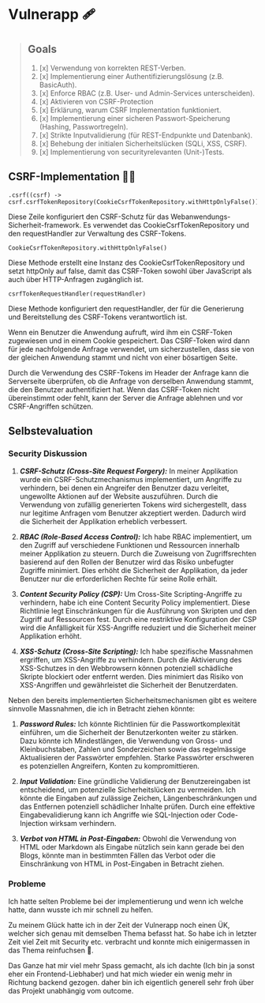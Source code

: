 # Vulnerapp 🩹

> ## Goals
> 1. [x] Verwendung von korrekten REST-Verben.
> 2. [x] Implementierung einer Authentifizierungslösung (z.B. BasicAuth).
> 3. [x] Enforce RBAC (z.B. User- und Admin-Services unterscheiden).
> 4. [x] Aktivieren von CSRF-Protection
> 5. [x] Erklärung, warum CSRF Implementation funktioniert.
> 6. [x] Implementierung einer sicheren Passwort-Speicherung (Hashing, Passwortregeln).
> 7. [x] Strikte Inputvalidierung (für REST-Endpunkte und Datenbank).
> 8. [x] Behebung der initialen Sicherheitslücken (SQLi, XSS, CSRF).
> 9. [x] Implementierung von securityrelevanten (Unit-)Tests.

## CSRF-Implementation 👮🏻

    .csrf((csrf) -> csrf.csrfTokenRepository(CookieCsrfTokenRepository.withHttpOnlyFalse()).csrfTokenRequestHandler(requestHandler))
Diese Zeile konfiguriert den CSRF-Schutz für das Webanwendungs-Sicherheit-framework. Es verwendet das CookieCsrfTokenRepository und den requestHandler zur Verwaltung des CSRF-Tokens.

    CookieCsrfTokenRepository.withHttpOnlyFalse()
Diese Methode erstellt eine Instanz des CookieCsrfTokenRepository und setzt httpOnly auf false, damit das CSRF-Token sowohl über JavaScript als auch über HTTP-Anfragen zugänglich ist.

    csrfTokenRequestHandler(requestHandler)
Diese Methode konfiguriert den requestHandler, der für die Generierung und Bereitstellung des CSRF-Tokens verantwortlich ist.

Wenn ein Benutzer die Anwendung aufruft, wird ihm ein CSRF-Token zugewiesen und in einem Cookie gespeichert. Das CSRF-Token wird dann für jede nachfolgende Anfrage verwendet, um sicherzustellen, dass sie von der gleichen Anwendung stammt und nicht von einer bösartigen Seite.

 
Durch die Verwendung des CSRF-Tokens im Header der Anfrage kann die Serverseite überprüfen, ob die Anfrage von
derselben Anwendung stammt, die den Benutzer authentifiziert hat. Wenn das CSRF-Token nicht übereinstimmt oder fehlt,
kann der Server die Anfrage ablehnen und vor CSRF-Angriffen schützen.

## Selbstevaluation
### Security Diskussion 
1. ***CSRF-Schutz (Cross-Site Request Forgery):*** In meiner Applikation wurde ein CSRF-Schutzmechanismus implementiert, um Angriffe zu verhindern, bei denen ein Angreifer den Benutzer dazu verleitet, ungewollte Aktionen auf der Website auszuführen. Durch die Verwendung von zufällig generierten Tokens wird sichergestellt, dass nur legitime Anfragen vom Benutzer akzeptiert werden. Dadurch wird die Sicherheit der Applikation erheblich verbessert.

2. ***RBAC (Role-Based Access Control):*** Ich habe RBAC implementiert, um den Zugriff auf verschiedene Funktionen und Ressourcen innerhalb meiner Applikation zu steuern. Durch die Zuweisung von Zugriffsrechten basierend auf den Rollen der Benutzer wird das Risiko unbefugter Zugriffe minimiert. Dies erhöht die Sicherheit der Applikation, da jeder Benutzer nur die erforderlichen Rechte für seine Rolle erhält.

3. ***Content Security Policy (CSP):*** Um Cross-Site Scripting-Angriffe zu verhindern, habe ich eine Content Security Policy implementiert. Diese Richtlinie legt Einschränkungen für die Ausführung von Skripten und den Zugriff auf Ressourcen fest. Durch eine restriktive Konfiguration der CSP wird die Anfälligkeit für XSS-Angriffe reduziert und die Sicherheit meiner Applikation erhöht.

4. ***XSS-Schutz (Cross-Site Scripting):*** Ich habe spezifische Massnahmen ergriffen, um XSS-Angriffe zu verhindern. Durch die Aktivierung des XSS-Schutzes in den Webbrowsern können potenziell schädliche Skripte blockiert oder entfernt werden. Dies minimiert das Risiko von XSS-Angriffen und gewährleistet die Sicherheit der Benutzerdaten.

Neben den bereits implementierten Sicherheitsmechanismen gibt es weitere sinnvolle Massnahmen, die ich in Betracht ziehen könnte:

    
1. ***Password Rules:*** Ich könnte Richtlinien für die Passwortkomplexität einführen, um die Sicherheit der Benutzerkonten weiter zu stärken. Dazu könnte ich Mindestlängen, die Verwendung von Gross- und Kleinbuchstaben, Zahlen und Sonderzeichen sowie das regelmässige Aktualisieren der Passwörter empfehlen. Starke Passwörter erschweren es potenziellen Angreifern, Konten zu kompromittieren.

2. ***Input Validation:*** Eine gründliche Validierung der Benutzereingaben ist entscheidend, um potenzielle Sicherheitslücken zu vermeiden. Ich könnte die Eingaben auf zulässige Zeichen, Längenbeschränkungen und das Entfernen potenziell schädlicher Inhalte prüfen. Durch eine effektive Eingabevalidierung kann ich Angriffe wie SQL-Injection oder Code-Injection wirksam verhindern.

3. ***Verbot von HTML in Post-Eingaben:*** Obwohl die Verwendung von HTML oder Markdown als Eingabe nützlich sein kann gerade bei den Blogs, könnte man in bestimmten Fällen das Verbot oder die Einschränkung von HTML in Post-Eingaben in Betracht ziehen.

### Probleme
Ich hatte selten Probleme bei der implementierung und wenn ich welche hatte, dann wusste ich mir schnell zu helfen.

Zu meinem Glück hatte ich in der Zeit der Vulnerapp noch einen ÜK, welcher sich genau mit demselben Thema befasst hat. So habe ich in letzter Zeit viel Zeit mit Security etc. verbracht und konnte mich einigermassen in das Thema reinfuchsen 🦊.

Das Ganze hat mir viel mehr Spass gemacht, als ich dachte (Ich bin ja sonst eher ein Frontend-Liebhaber) und hat mich wieder ein wenig mehr in Richtung backend gezogen. daher bin ich eigentlich generell sehr froh über das Projekt unabhängig vom outcome.
